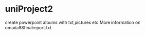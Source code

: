 # uniProject2
create powerpoint albums with txt,pictures etc.More information on omada88finalreport.txt
